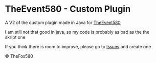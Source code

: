 # TheEvent580 - Custom Plugin

A V2 of the custom plugin made in Java for [TheEvent580](https://github.com/TheEvents580/TheEvent580)

I am still not that good in java, so my code is probably as bad as the the skript one

If you think there is room to improve, please go to [Issues](https://github.com/TheEvents580/TheEvent580-V2/issues) and create one

© TheFox580
